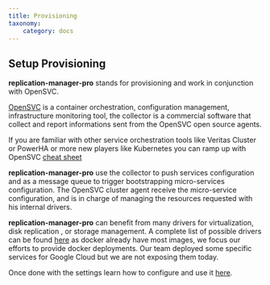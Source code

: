 ```yaml
---
title: Provisioning
taxonomy:
    category: docs
---
```


## Setup Provisioning

**replication-manager-pro** stands for provisioning and work in conjunction with OpenSVC.

[OpenSVC](https://www.opensvc.com/) is a container orchestration, configuration management, infrastructure monitoring tool, the collector is a commercial software that collect and report informations sent from the OpenSVC open source agents.

If you are familiar with other service orchestration tools like Veritas Cluster or PowerHA or more new players like Kubernetes you can ramp up with OpenSVC [cheat sheet](https://docs.opensvc.com/latest/agent.rosettastone.html)  

**replication-manager-pro** use the collector to push services configuration and as a message queue to trigger bootstrapping micro-services configuration. The OpenSVC cluster agent receive the micro-service configuration, and is in charge of managing the resources requested with his internal drivers.

**replication-manager-pro** can benefit from many drivers for virtualization, disk replication , or storage management. A complete list of possible drivers can be found [here](https://docs.opensvc.com/latest/agent.features.html) as docker already have most images, we focus our efforts to provide docker deployments. Our team deployed some specific services for Google Cloud but we are not exposing them today.

Once done with the settings learn how to configure and use it [here](/configuration/provisioning).
